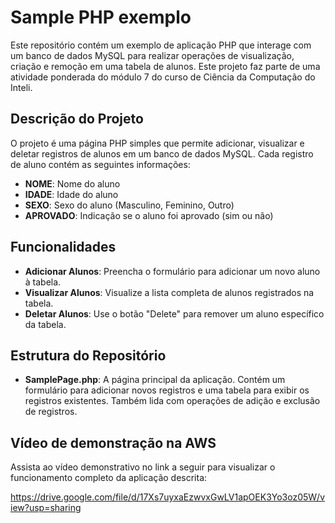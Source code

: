 # Sample PHP exemplo

Este repositório contém um exemplo de aplicação PHP que interage com um banco de dados MySQL para realizar operações de visualização, criação e remoção em uma tabela de alunos. Este projeto faz parte de uma atividade ponderada do módulo 7 do curso de Ciência da Computação do Inteli.

## Descrição do Projeto

O projeto é uma página PHP simples que permite adicionar, visualizar e deletar registros de alunos em um banco de dados MySQL. Cada registro de aluno contém as seguintes informações:

- **NOME**: Nome do aluno
- **IDADE**: Idade do aluno
- **SEXO**: Sexo do aluno (Masculino, Feminino, Outro)
- **APROVADO**: Indicação se o aluno foi aprovado (sim ou não)

## Funcionalidades

- **Adicionar Alunos**: Preencha o formulário para adicionar um novo aluno à tabela.
- **Visualizar Alunos**: Visualize a lista completa de alunos registrados na tabela.
- **Deletar Alunos**: Use o botão "Delete" para remover um aluno específico da tabela.

## Estrutura do Repositório

- **SamplePage.php**: A página principal da aplicação. Contém um formulário para adicionar novos registros e uma tabela para exibir os registros existentes. Também lida com operações de adição e exclusão de registros.

## Vídeo de demonstração na AWS

Assista ao vídeo demonstrativo no link a seguir para visualizar o funcionamento completo da aplicação descrita:

https://drive.google.com/file/d/17Xs7uyxaEzwvxGwLV1apOEK3Yo3oz05W/view?usp=sharing
